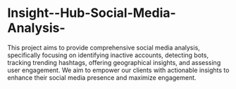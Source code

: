 # Insight--Hub-Social-Media-Analysis-
This project aims to provide comprehensive social media analysis, specifically focusing on identifying inactive accounts, detecting bots, tracking trending hashtags, offering geographical insights, and assessing user engagement. We aim to empower our clients with actionable insights to enhance their social media presence and maximize engagement.
